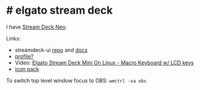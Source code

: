 # # elgato stream deck

I have [Stream Deck Neo](https://www.elgato.com/us/en/p/stream-deck-neo).

Links:

* streamdeck-ui [repo](https://github.com/timothycrosley/streamdeck-ui) and
[docs](https://timothycrosley.github.io/streamdeck-ui/)
* [profile?](https://github.com/dasgeekchannel/StreamDeckMiniUI)
* Video: [Elgato Stream Deck Mini On Linux - Macro Keyboard w/ LCD keys](https://www.youtube.com/watch?v=6M0hfmbLfmM)
* [icon pack](https://www.reddit.com/r/ElgatoGaming/comments/9b1x77/icon_pack_for_stream_deck_using_font_awesome_v2/)

To switch top level window focus to OBS: `wmctrl -xa obs`
